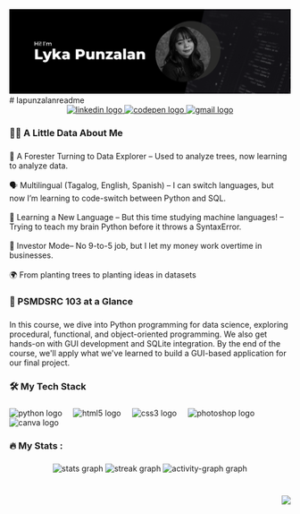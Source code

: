 <img src="Black and White Modern Business LinkedIn Banner.png" />
# lapunzalanreadme
<br clear="both">

<div align="center">
  <a href="www.linkedin.com/in/lapunzalan" target="_blank">
    <img src="https://img.shields.io/static/v1?message=LinkedIn&logo=linkedin&label=&color=0077B5&logoColor=white&labelColor=&style=for-the-badge" height="25" alt="linkedin logo"  />
  </a>
  <a href="https://codepen.io/lapunzalan29" target="_blank">
    <img src="https://img.shields.io/static/v1?message=Codepen&logo=codepen&label=&color=000000&logoColor=white&labelColor=&style=for-the-badge" height="25" alt="codepen logo"  />
  </a>
  <a href="mailto:qlapunzalan@tip.edu.ph" target="_blank">
    <img src="https://img.shields.io/static/v1?message=Gmail&logo=gmail&label=&color=D14836&logoColor=white&labelColor=&style=for-the-badge" height="25" alt="gmail logo"  />
  </a>
</div>

###

<h3 align="left">👩‍💻  A Little Data About Me</h3>

###

<p align="left">🌲 A Forester Turning to Data Explorer – Used to analyze trees, now learning to analyze data. <br><br>🗣 Multilingual (Tagalog, English, Spanish) – I can switch languages, but now I’m learning to code-switch between Python and SQL.<br><br>💾 Learning a New Language – But this time studying machine languages! – Trying to teach my brain Python before it throws a SyntaxError.<br><br>🏢 Investor Mode– No 9-to-5 job, but I let my money work overtime in businesses.<br><br>🌍 From planting trees to planting ideas in datasets</p>

###

<h3 align="left">📖 PSMDSRC 103 at a Glance</h3>

###

<p align="left">In this course, we dive into Python programming for data science, exploring procedural, functional, and object-oriented programming. We also get hands-on with GUI development and SQLite integration. By the end of the course, we'll apply what we've learned to build a GUI-based application for our final project.</p>

###

<h3 align="left">🛠 My Tech Stack</h3>

###

<div align="left">
  <img src="https://cdn.jsdelivr.net/gh/devicons/devicon/icons/python/python-original.svg" height="40" alt="python logo"  />
  <img width="12" />
  <img src="https://cdn.jsdelivr.net/gh/devicons/devicon/icons/html5/html5-original.svg" height="40" alt="html5 logo"  />
  <img width="12" />
  <img src="https://cdn.jsdelivr.net/gh/devicons/devicon/icons/css3/css3-original.svg" height="40" alt="css3 logo"  />
  <img width="12" />
  <img src="https://cdn.jsdelivr.net/gh/devicons/devicon/icons/photoshop/photoshop-plain.svg" height="40" alt="photoshop logo"  />
  <img width="12" />
  <img src="https://cdn.jsdelivr.net/gh/devicons/devicon/icons/canva/canva-original.svg" height="40" alt="canva logo"  />
</div>

###

<h3 align="left">🔥   My Stats :</h3>

###

<div align="center">
  <img src="https://github-readme-stats.vercel.app/api?username=lapunzalan29&hide_title=false&hide_rank=false&show_icons=true&include_all_commits=true&count_private=true&disable_animations=false&theme=dracula&locale=en&hide_border=false&order=1" height="150" alt="stats graph"  />
  <img src="https://streak-stats.demolab.com?user=lapunzalan29&locale=en&mode=daily&theme=dracula&hide_border=false&border_radius=5&order=3" height="150" alt="streak graph"  />
  <img src="https://github-readme-activity-graph.vercel.app/graph?username=lapunzalan29&radius=16&theme=react&area=true&order=5" height="300" alt="activity-graph graph"  />
</div>

###

<br clear="both">

<div align="right">
  <img src="https://visitor-badge.laobi.icu/badge?page_id=lapunzalan29.lapunzalan29&left_color=royalblue&right_color=deeppink"  />
</div>

###
